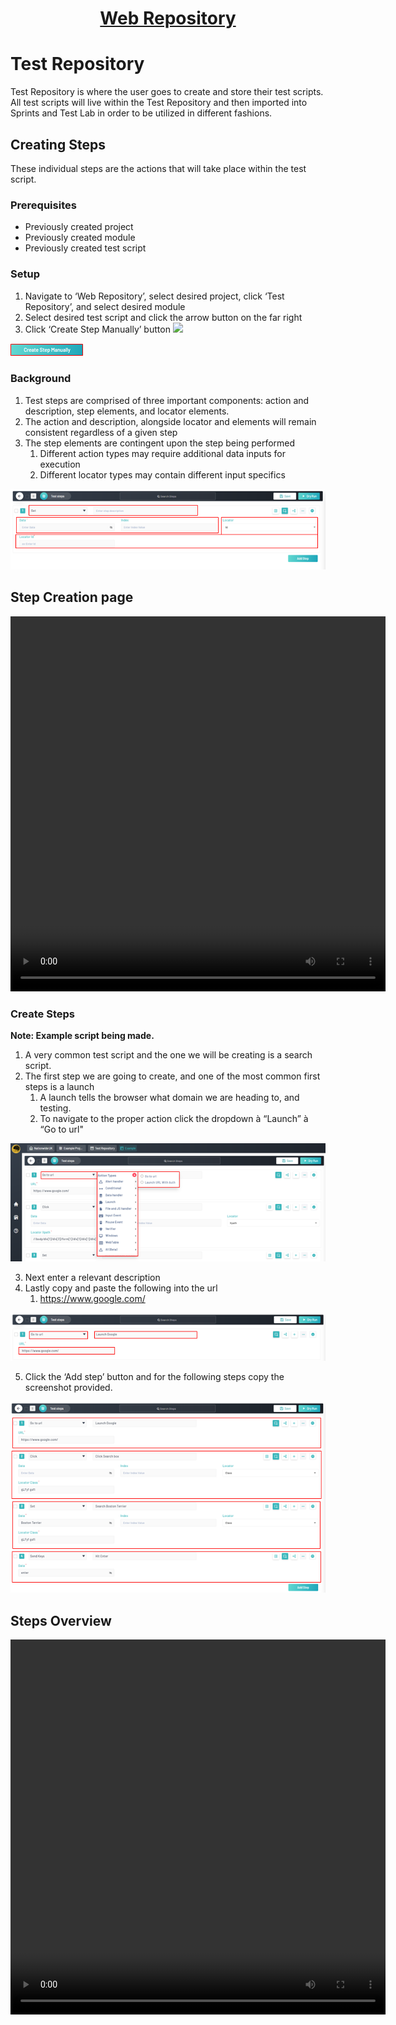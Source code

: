<h1 style="text-align: center; text-decoration:underline; font-weight: bold;">Web Repository</h1>


# Test Repository
Test Repository is where the user goes to create and store their test scripts. All test scripts will live within the Test Repository and then imported into Sprints and Test Lab in order to be utilized in different fashions.

## Creating Steps<!-- {docsify-ignore} --> 
These individual steps are the actions that will take place within the test script.

### Prerequisites
- Previously created project
- Previously created module
- Previously created test script

### Setup

1. Navigate to ‘Web Repository’, select desired project, click ‘Test Repository’, and select desired module
1. Select desired test script and click the arrow button on the far right
1. Click ‘Create Step Manually’ button  ![](../../_media/_webimages/Aspose.Words.404e87e9-6ed7-4fc7-ac81-b7d471d1c9f8.058.png)

![Creating Steps 1](../../_media/_webimages/Aspose.Words.404e87e9-6ed7-4fc7-ac81-b7d471d1c9f8.059.png)

### Background

1. Test steps are comprised of three important components: action and description, step elements, and locator elements. 
1. The action and description, alongside locator and elements will remain consistent regardless of a given step
1. The step elements are contingent upon the step being performed
   1. Different action types may require additional data inputs for execution
   1. Different locator types may contain different input specifics

![Creating Steps 2](../../_media/_webimages/Aspose.Words.404e87e9-6ed7-4fc7-ac81-b7d471d1c9f8.060.png)

## Step Creation page

<video width="600px" height="600px" controls>
  <source src="/_webrepo/_projectcreation/../../_media/_videos/_webVideos/Clip5-Stepcreationpage.mp4" type="video/mp4">
</video>

### Create Steps

**Note: Example script being made.**

1. A very common test script and the one we will be creating is a search script. 
2. The first step we are going to create, and one of the most common first steps is a launch
   1. A launch tells the browser what domain we are heading to, and testing. 
   2. To navigate to the proper action click the dropdown à “Launch” à “Go to url"

![Creating Steps 3](../../_media/_webimages/Aspose.Words.404e87e9-6ed7-4fc7-ac81-b7d471d1c9f8.008.png)

3. Next enter a relevant description 
4. Lastly copy and paste the following into the url
   1. <https://www.google.com/>

![Creating Steps 4](../../_media/_webimages/Aspose.Words.404e87e9-6ed7-4fc7-ac81-b7d471d1c9f8.061.png)

5. Click the ‘Add step’ button and for the following steps copy the screenshot provided.

![Creating Steps 5](../../_media/_webimages/Aspose.Words.404e87e9-6ed7-4fc7-ac81-b7d471d1c9f8.062.png)

## Steps Overview

<video width="600px" height="600px" controls>
  <source src="/_webrepo/_projectcreation/../../_media/_videos/_webVideos/Clip6-Stepsoverview.mp4" type="video/mp4">
</video>

